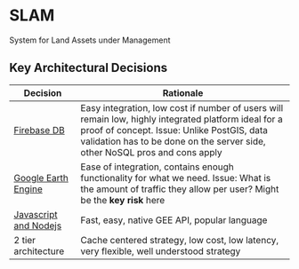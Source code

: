 # SLAM
System for Land Assets under Management

## Key Architectural Decisions
| Decision | Rationale |
| --- | --- |
| [Firebase DB]() | Easy integration, low cost if number of users will remain low, highly integrated platform ideal for a proof of concept. Issue: Unlike PostGIS, data validation has to be done on the server side, other NoSQL pros and cons apply |
| [Google Earth Engine]() | Ease of integration, contains enough functionality for what we need. Issue: What is the amount of traffic they allow per user? Might be the **key risk** here |
| [Javascript and Nodejs]() | Fast, easy, native GEE API, popular language |
| 2 tier architecture | Cache centered strategy, low cost, low latency, very flexible, well understood strategy |
